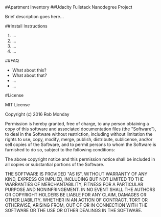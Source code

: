 #Apartment Inventory
##Udacity Fullstack Nanodegree Project

Brief description goes here...

##Install Instructions
<ol>
	<li>...</li>
	<li>...</li>
	<li>...</li>
	<li>...</li>
</ol>

##FAQ
<ul>
	<li>What about this?</li>
	<li>What about that?</li>
	<li>...</li>
	<li>...</li>
</ul>

#License

MIT License

Copyright (c) 2016 Rob Monday

Permission is hereby granted, free of charge, to any person obtaining a copy
of this software and associated documentation files (the "Software"), to deal
in the Software without restriction, including without limitation the rights
to use, copy, modify, merge, publish, distribute, sublicense, and/or sell
copies of the Software, and to permit persons to whom the Software is
furnished to do so, subject to the following conditions:

The above copyright notice and this permission notice shall be included in all
copies or substantial portions of the Software.

THE SOFTWARE IS PROVIDED "AS IS", WITHOUT WARRANTY OF ANY KIND, EXPRESS OR
IMPLIED, INCLUDING BUT NOT LIMITED TO THE WARRANTIES OF MERCHANTABILITY,
FITNESS FOR A PARTICULAR PURPOSE AND NONINFRINGEMENT. IN NO EVENT SHALL THE
AUTHORS OR COPYRIGHT HOLDERS BE LIABLE FOR ANY CLAIM, DAMAGES OR OTHER
LIABILITY, WHETHER IN AN ACTION OF CONTRACT, TORT OR OTHERWISE, ARISING FROM,
OUT OF OR IN CONNECTION WITH THE SOFTWARE OR THE USE OR OTHER DEALINGS IN THE
SOFTWARE.

